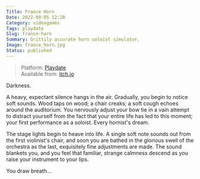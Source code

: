 ```yaml
---
Title: France Horn
Date: 2022-09-05 12:20
Category: videogames
Tags: playdate
Slug: france-horn
Summary: Grittily accurate horn soloist simulator.
Image: france_horn.jpg
Status: published
---
```


> Platform: [Playdate](https://play.date/)  
> Available from: [itch.io](https://amazingthew.itch.io/francehorn)  


Darkness.

A heavy, expectant silence hangs in the air. Gradually, you begin to notice soft sounds. Wood taps on wood; a chair creaks; a soft cough echoes around the auditorium. You nervously adjust your bow tie in a vain attempt to distract yourself from the fact that your entire life has led to this moment; your first performance as a soloist. Every hornist's dream.

The stage lights begin to heave into life. A single soft note sounds out from the first violinist's chair, and soon you are bathed in the glorious swell of the orchestra as the last, exquisitely fine adjustments are made. The sound blankets you, and you feel that familiar, strange calmness descend as you raise your instrument to your lips.

You draw breath...
